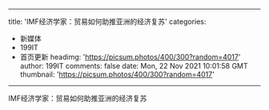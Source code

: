 
---
title: 'IMF经济学家：贸易如何助推亚洲的经济复苏'
categories: 
 - 新媒体
 - 199IT
 - 首页更新
headimg: 'https://picsum.photos/400/300?random=4017'
author: 199IT
comments: false
date: Mon, 22 Nov 2021 10:01:58 GMT
thumbnail: 'https://picsum.photos/400/300?random=4017'
---

<div>   
IMF经济学家：贸易如何助推亚洲的经济复苏  
</div>
            